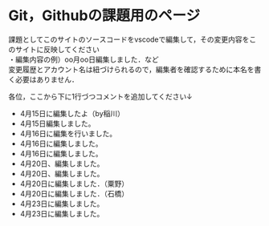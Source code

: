 # Git，Githubの課題用のページ

課題としてこのサイトのソースコードをvscodeで編集して，その変更内容をこのサイトに反映してください  
・編集内容の例）oo月oo日編集しました．など  
変更履歴とアカウント名は紐づけられるので，編集者を確認するために本名を書く必要はありません．

各位，ここから下に1行づつコメントを追加してください↓


- 4月15日に編集したよ（by稲川）
- 4月15日編集しました。
- 4月16日に編集を行いました。
- 4月16日に編集しました。
- 4月16日に編集しました。
- 4月20日、編集しました。
- 4月20日、編集しました。
- 4月20日に編集しました．（粟野）
- 4月20日に編集しました．（石橋）
- 4月23日に編集しました。
- 4月23日に編集しました。